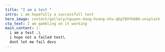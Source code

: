 ```yaml
---
title: "I am a test "
intro: i am hopefully a successfull test
hero_image: content/gallery/nguyen-dang-hoang-nhu-qDgTQOYk6B8-unsplash.jpg
cta_text: I am gambling on it working
main_content: |-
  i﻿ am a test .\
  i﻿ hope not a failed test\
  d﻿ont let me fail devs
---
```

